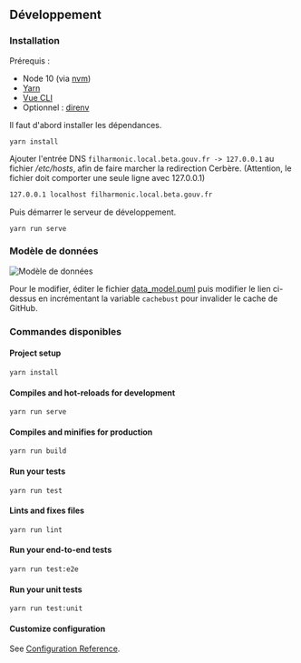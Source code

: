 ## Développement

### Installation

Prérequis :
- Node 10 (via [nvm](https://github.com/creationix/nvm#installation))
- [Yarn](https://yarnpkg.com/fr/docs/install)
- [Vue CLI](https://cli.vuejs.org/guide/installation.html)
- Optionnel : [direnv](https://github.com/direnv/direnv/#install)

Il faut d'abord installer les dépendances.
```
yarn install
```

Ajouter l'entrée DNS `filharmonic.local.beta.gouv.fr -> 127.0.0.1` au fichier */etc/hosts*, afin de faire marcher la redirection Cerbère. (Attention, le fichier doit comporter une seule ligne avec 127.0.0.1)
```sh
127.0.0.1 localhost filharmonic.local.beta.gouv.fr
```

Puis démarrer le serveur de développement.
```
yarn run serve
```

### Modèle de données

![Modèle de données](http://www.plantuml.com/plantuml/proxy?idx=0&src=https://raw.githubusercontent.com/MTES-MCT/filharmonic-ui/master/doc/data_model.puml&cachebust=5)

Pour le modifier, éditer le fichier [data_model.puml](./doc/data_model.puml) puis modifier le lien ci-dessus en incrémentant la variable `cachebust` pour invalider le cache de GitHub.

### Commandes disponibles

#### Project setup
```
yarn install
```

#### Compiles and hot-reloads for development
```
yarn run serve
```

#### Compiles and minifies for production
```
yarn run build
```

#### Run your tests
```
yarn run test
```

#### Lints and fixes files
```
yarn run lint
```

#### Run your end-to-end tests
```
yarn run test:e2e
```

#### Run your unit tests
```
yarn run test:unit
```

#### Customize configuration
See [Configuration Reference](https://cli.vuejs.org/config/).
